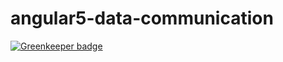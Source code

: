 # angular5-data-communication

[![Greenkeeper badge](https://badges.greenkeeper.io/zahid492/angular5-data-communication.svg)](https://greenkeeper.io/)
